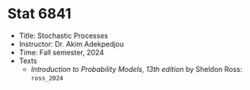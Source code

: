 # Stat 6841

- Title: Stochastic Processes
- Instructor: Dr. Akim Adekpedjou
- Time: Fall semester, 2024
- Texts
  * *Introduction to Probability Models, 13th edition* by Sheldon Ross: ``ross_2024``